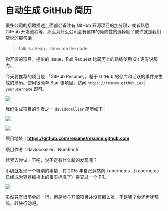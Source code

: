 # 自动生成 GitHub 简历

很多公司的招聘描述上面都会备注有 GitHub 开源项目的加分项，或者熟悉 GitHub 开发流程等，那么为什么公司会有这样的倾向性的选择呢？或许就是我们常说的那句话：

> Talk is cheap，show me the code.

你开源的项目，提价的 Issue、Pull Request 比简历上的熟练使用 Git 更有说服力。

今天要推荐的项目是 「GitHub Resume」，基于 GitHub 的仓库和活跃的事件来生成的简历。使用很简单 Star 该项目，访问 `https://resume.github.io/?yourusername` 即可。

![](https://7465-test-3c9b5e-1258459492.tcb.qcloud.la/GitHub精选/GitHubResume/resume.png)

我们生成项目的作者之一 `davidcoallier` 简历如下：

![](https://7465-test-3c9b5e-1258459492.tcb.qcloud.la/GitHub精选/GitHubResume/resume_auth1.png)

![](https://7465-test-3c9b5e-1258459492.tcb.qcloud.la/GitHub精选/GitHubResume/resume_auth2.png)



项目地址：**https://github.com/resume/resume.github.com**

项目作者：davidcoallier、NumEricR



赶紧去尝试一下吧，说不定有什么新的发现呢？

小编就发现一个特别的事情，在 2015 年自己竟然向 kubernetes （kubernetes 已经成为容器编排上的事实标准了）提交过一个 PR。

![](https://7465-test-3c9b5e-1258459492.tcb.qcloud.la/GitHub精选/GitHubResume/pr-k8s.png)

虽然只有很简单的一行，但是参与开源项目并没有那么难，不是嘛？你还再犹豫嘛，赶快行动吧。
